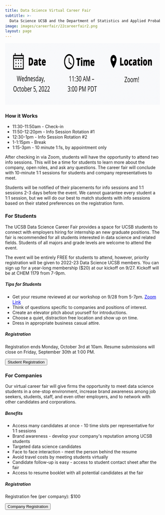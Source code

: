 ```yaml
---
title: Data Science Virtual Career Fair
subtitle: >-
  Data Science UCSB and the Department of Statistics and Applied Probability are proud to present the first Data Science Career Fair at UC Santa Barbara.
image: images/careerfair/22careerfair2.png
layout: page
---
```


<center><img src="/images/careerfair/careerfairtime.png" class = "centerImage" width="600" height="200"></center>


### How it Works
* 11:30-11:50am - Check-in
* 11:50-12:20pm - Info Session Rotation #1
* 12:30-1pm - Info Session Rotation #2
* 1-1:15pm - Break
* 1:15-3pm - 10 minute 1:1s, by appointment only

After checking in via Zoom, students will have the opportunity to attend two info sessions. This will be a time for students to learn more about the company, open roles, and ask any questions. The career fair will conclude with 10-minute 1:1 sessions for students and company representatives to meet. 

Students will be notified of their placements for info sessions and 1:1 sessions 2-3 days before the event. We cannot guarantee every student a 1:1 session, but we will do our best to match students with info sessions based on their stated preferences on the registration form. 



### For Students

The UCSB Data Science Career Fair provides a space for UCSB students to connect with employers hiring for internship an new graduate positions. The fair is recommended for all students interested in data science and related fields. Students of all majors and grade levels are welcome to attend the event. 

The event will be entirely FREE for students to attend, however, priority registration will be given to 2022-23 Data Science UCSB members. You can sign up for a year-long membership ($20) at our kickoff on 9/27. Kickoff will be at CHEM 1179 from 7-9pm.


##### Tips for Students
* Get your resume reviewed at our workshop on 9/28 from 5-7pm. <a href="https://ucsb.zoom.us/j/84036438756?pwd=WElJRVdYT00rK204RDRqSHFCU0xRQT09" style="color:#0000EE;">Zoom Link</a>
* Think of questions specific to companies and positions of interest.
* Create an elevator pitch about yourself for introductions.
* Choose a quiet, distraction free location and show up on time.
* Dress in appropriate business casual attire.

##### Registration 

Registration ends Monday, October 3rd at 10am. Resume submissions will close on Friday, September 30th at 1:00 PM.

<button onclick = "window.location.href='https://forms.gle/qrzeBv2Z8iMioJ3k7';"> Student Registration </button>



### For Companies

Our virtual career fair will give firms the opportunity to meet data science students in a one-stop environment, increase brand awareness among job seekers, students, staff, and even other employers, and to network with other candidates and corporations.

##### Benefits
* Access many candidates at once - 10 time slots per representative for 1:1 sessions
* Brand awareness - develop your company's reputation among UCSB students
* Targeted data science candidates
* Face to face interaction - meet the person behind the resume
* Avoid travel costs by meeting students virtually
* Candidate follow-up is easy - access to student contact sheet after the fair
* Access to resume booklet with all potential candidates at the fair

##### Registration 

Registration fee (per company): $100

<button onclick = "window.location.href='https://www.eventbrite.com/e/2022-data-science-career-fair-tickets-368811363717?utm_source=eventbrite&utm_medium=email&utm_campaign=post_publish&utm_content=shortLinkNewEmail';"> Company Registration </button>

